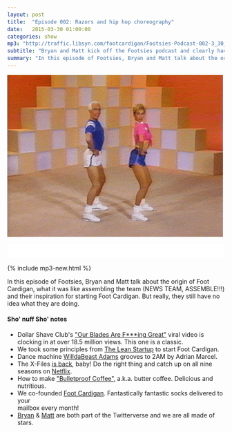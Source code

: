 ```yaml
---
layout: post
title:  "Episode 002: Razors and hip hop choreography"
date:   2015-03-30 01:00:00
categories: show
mp3: "http://traffic.libsyn.com/footcardigan/Footsies-Podcast-002-3_30_15.mp3"
subtitle: "Bryan and Matt kick off the Footsies podcast and clearly have no idea what they are doing."
summary: "In this episode of Footsies, Bryan and Matt talk about the origin of Foot Cardigan, what it was like assembling the team (NEWS TEAM, ASSEMBLE!!!) and their inspiration for starting Foot Cardigan. But really, they still have no idea what they are doing."
---
```

![gif](/images/podcast-002.gif)

<iframe style="border: none" src="//html5-player.libsyn.com/embed/episode/id/3835168/height/30/width/640/theme/standard-mini/direction/no/autoplay/no/autonext/no/thumbnail/no/preload/no/no_addthis/no/" height="30" width="100%" scrolling="no"  allowfullscreen webkitallowfullscreen mozallowfullscreen oallowfullscreen msallowfullscreen></iframe>

{% include mp3-new.html %}

In this episode of Footsies, Bryan and Matt talk about the origin of Foot Cardigan, what it was like assembling the team (NEWS TEAM, ASSEMBLE!!!) and their inspiration for starting Foot Cardigan. But really, they still have no idea what they are doing.

#### Sho' nuff Sho' notes
* Dollar Shave Club's ["Our Blades Are F***ing Great"](https://www.youtube.com/watch?v=ZUG9qYTJMsI) viral video is clocking in at over 18.5 million views. This one is a classic.
* We took some principles from [The Lean Startup](http://www.amazon.com/Lean-Startup-Entrepreneurs-Continuous-Innovation-ebook/dp/B004J4XGN6/ref=tmm_kin_swatch_0?_encoding=UTF8&sr=&qid=) to start Foot Cardigan.
* Dance machine [WilldaBeast Adams](https://www.youtube.com/watch?v=AbkRvxju1tY) grooves to 2AM by Adrian Marcel.
* The X-Files [is back](http://www.fox.com/the-x-files), baby! Do the right thing and catch up on all nine seasons on [Netflix](http://www.netflix.com/WiMovie/70136138).
* How to make ["Bulletproof Coffee"](https://www.bulletproofexec.com/how-to-make-your-coffee-bulletproof-and-your-morning-too/), a.k.a. butter coffee. Delicious and nutritious.
* We co-founded [Foot Cardigan](http://www.footcardigan.com). Fantastically fantastic socks delivered to your<br> mailbox every month!
* [Bryan](https://twitter.com/bryandeluca) & [Matt](https://twitter.com/yankeyhotel) are both part of the Twitterverse and we are all made of stars.
